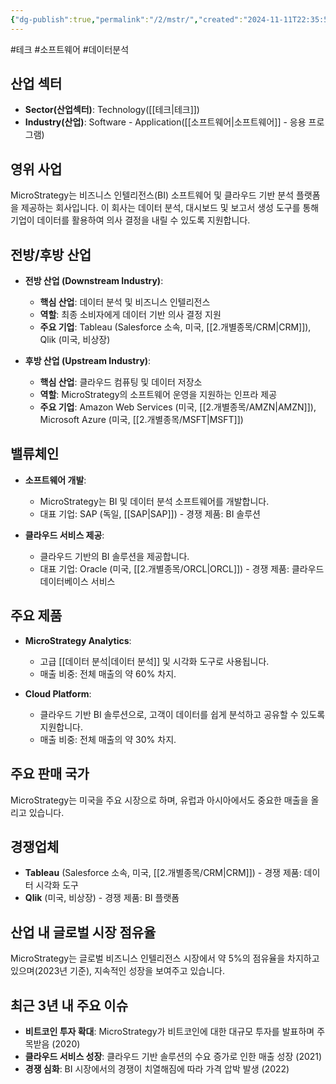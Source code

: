 ```yaml
---
{"dg-publish":true,"permalink":"/2/mstr/","created":"2024-11-11T22:35:53.965+09:00","updated":"2025-06-03T20:06:00.251+09:00"}
---
```


#테크 #소프트웨어 #데이터분석 

## 산업 섹터

- **Sector(산업섹터)**: Technology([[테크\|테크]])
- **Industry(산업)**: Software - Application([[소프트웨어\|소프트웨어]] - 응용 프로그램)

## 영위 사업

MicroStrategy는 비즈니스 인텔리전스(BI) 소프트웨어 및 클라우드 기반 분석 플랫폼을 제공하는 회사입니다. 이 회사는 데이터 분석, 대시보드 및 보고서 생성 도구를 통해 기업이 데이터를 활용하여 의사 결정을 내릴 수 있도록 지원합니다.

## 전방/후방 산업

- **전방 산업 (Downstream Industry)**:
    
    - **핵심 산업**: 데이터 분석 및 비즈니스 인텔리전스
    - **역할**: 최종 소비자에게 데이터 기반 의사 결정 지원
    - **주요 기업**: Tableau (Salesforce 소속, 미국, [[2.개별종목/CRM\|CRM]]), Qlik (미국, 비상장)
    
- **후방 산업 (Upstream Industry)**:
    
    - **핵심 산업**: 클라우드 컴퓨팅 및 데이터 저장소
    - **역할**: MicroStrategy의 소프트웨어 운영을 지원하는 인프라 제공
    - **주요 기업**: Amazon Web Services (미국, [[2.개별종목/AMZN\|AMZN]]), Microsoft Azure (미국, [[2.개별종목/MSFT\|MSFT]])
    

## 밸류체인

- **소프트웨어 개발**:
    
    - MicroStrategy는 BI 및 데이터 분석 소프트웨어를 개발합니다.
    - 대표 기업: SAP (독일, [[SAP\|SAP]]) - 경쟁 제품: BI 솔루션
    
- **클라우드 서비스 제공**:
    
    - 클라우드 기반의 BI 솔루션을 제공합니다.
    - 대표 기업: Oracle (미국, [[2.개별종목/ORCL\|ORCL]]) - 경쟁 제품: 클라우드 데이터베이스 서비스
    

## 주요 제품

- **MicroStrategy Analytics**:
    
    - 고급 [[데이터 분석\|데이터 분석]] 및 시각화 도구로 사용됩니다.
    - 매출 비중: 전체 매출의 약 60% 차지.
    
- **Cloud Platform**:
    
    - 클라우드 기반 BI 솔루션으로, 고객이 데이터를 쉽게 분석하고 공유할 수 있도록 지원합니다.
    - 매출 비중: 전체 매출의 약 30% 차지.
    

## 주요 판매 국가

MicroStrategy는 미국을 주요 시장으로 하며, 유럽과 아시아에서도 중요한 매출을 올리고 있습니다.

## 경쟁업체

- **Tableau** (Salesforce 소속, 미국, [[2.개별종목/CRM\|CRM]]) - 경쟁 제품: 데이터 시각화 도구
- **Qlik** (미국, 비상장) - 경쟁 제품: BI 플랫폼

## 산업 내 글로벌 시장 점유율

MicroStrategy는 글로벌 비즈니스 인텔리전스 시장에서 약 5%의 점유율을 차지하고 있으며(2023년 기준), 지속적인 성장을 보여주고 있습니다.

## 최근 3년 내 주요 이슈

- **비트코인 투자 확대**: MicroStrategy가 비트코인에 대한 대규모 투자를 발표하며 주목받음 (2020)
- **클라우드 서비스 성장**: 클라우드 기반 솔루션의 수요 증가로 인한 매출 성장 (2021)
- **경쟁 심화**: BI 시장에서의 경쟁이 치열해짐에 따라 가격 압박 발생 (2022)